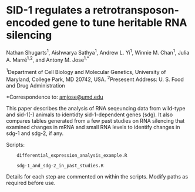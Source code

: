 # SID-1 regulates a retrotransposon-encoded gene to tune heritable RNA silencing

Nathan Shugarts<sup>1</sup>, Aishwarya Sathya<sup>1</sup>, Andrew L. Yi<sup>1</sup>, Winnie M. Chan<sup>1</sup>, Julia A. Marré<sup>1,2</sup>, and Antony M. Jose<sup>1,*</sup>

<sup>1</sup>Department of Cell Biology and Molecular Genetics, University of Maryland, College Park, MD 20742, USA.
<sup>2</sup>Presesent Address: U. S. Food and Drug Administration

*Correspondence to: amjose@umd.edu

This paper describes the analysis of RNA seqeuncing data from wild-type and sid-1(-) animals to identidty sid-1-dependent genes (sdg). It also compares tables generated from a few past studies on RNA silencing that examined changes in mRNA and small RNA levels to identify changes in sdg-1 and sdg-2, if any.

Scripts:

        differential_expression_analysis_example.R
  
        sdg-1_and_sdg-2_in_past_studies.R

Details for each step are commented on within the scripts. Modify paths as required before use.
